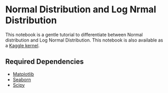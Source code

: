 # Normal Distribution and Log Nrmal Distribution
This notebook is a gentle tutorial to differentiate between Normal distribution and Log Normal Distribution.
This notebook is also available as a [Kaggle kernel](https://www.kaggle.com/satendersiwach/normal-and-log-normal-distribution).

## Required Dependencies

- [Matplotlib](https://matplotlib.org/faq/installing_faq.html)
- [Seaborn](https://seaborn.pydata.org/installing.html)
- [Scipy](https://www.scipy.org/install.html)

